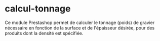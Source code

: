 # calcul-tonnage
Ce module Prestashop permet de calculer le tonnage (poids) de gravier nécessaire en fonction de la surface et de l'épaisseur désirée, pour des produits dont la densité est spécifiée.
